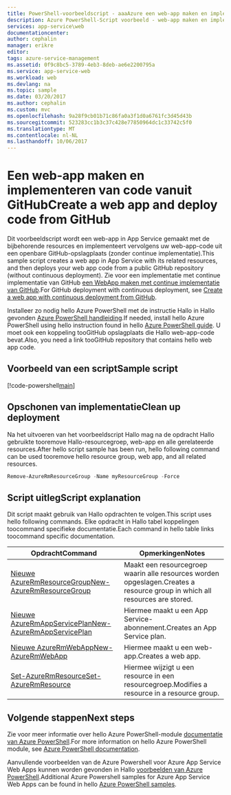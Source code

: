 ```yaml
---
title: PowerShell-voorbeeldscript - aaaAzure een web-app maken en implementeren van code vanuit GitHub | Microsoft Docs
description: Azure PowerShell-Script voorbeeld - web-app maken en implementeren van code vanuit GitHub
services: app-service\web
documentationcenter: 
author: cephalin
manager: erikre
editor: 
tags: azure-service-management
ms.assetid: 0f9c8bc5-3789-4eb3-8deb-ae6e2200795a
ms.service: app-service-web
ms.workload: web
ms.devlang: na
ms.topic: sample
ms.date: 03/20/2017
ms.author: cephalin
ms.custom: mvc
ms.openlocfilehash: 9a28f9cb01b71c86fa0a3f1d0a6761fc3d45d43b
ms.sourcegitcommit: 523283cc1b3c37c428e77850964dc1c33742c5f0
ms.translationtype: MT
ms.contentlocale: nl-NL
ms.lasthandoff: 10/06/2017
---
```

# <a name="create-a-web-app-and-deploy-code-from-github"></a><span data-ttu-id="3d073-103">Een web-app maken en implementeren van code vanuit GitHub</span><span class="sxs-lookup"><span data-stu-id="3d073-103">Create a web app and deploy code from GitHub</span></span>

<span data-ttu-id="3d073-104">Dit voorbeeldscript wordt een web-app in App Service gemaakt met de bijbehorende resources en implementeert vervolgens uw web-app-code uit een openbare GitHub-opslagplaats (zonder continue implementatie).</span><span class="sxs-lookup"><span data-stu-id="3d073-104">This sample script creates a web app in App Service with its related resources, and then deploys your web app code from a public GitHub repository (without continuous deployment).</span></span> <span data-ttu-id="3d073-105">Zie voor een implementatie met continue implementatie van GitHub [een WebApp maken met continue implementatie van GitHub](app-service-powershell-continuous-deployment-github.md).</span><span class="sxs-lookup"><span data-stu-id="3d073-105">For GitHub deployment with continuous deployment, see [Create a web app with continuous deployment from GitHub](app-service-powershell-continuous-deployment-github.md).</span></span>

<span data-ttu-id="3d073-106">Installeer zo nodig hello Azure PowerShell met de instructie Hallo in Hallo gevonden [Azure PowerShell handleiding](/powershell/azure/overview).</span><span class="sxs-lookup"><span data-stu-id="3d073-106">If needed, install hello Azure PowerShell using hello instruction found in hello [Azure PowerShell guide](/powershell/azure/overview).</span></span> <span data-ttu-id="3d073-107">U moet ook een koppeling tooGitHub opslagplaats die Hallo web-app-code bevat.</span><span class="sxs-lookup"><span data-stu-id="3d073-107">Also, you need a link tooGitHub repository that contains hello web app code.</span></span>

## <a name="sample-script"></a><span data-ttu-id="3d073-108">Voorbeeld van een script</span><span class="sxs-lookup"><span data-stu-id="3d073-108">Sample script</span></span>

[!code-powershell[main](../../../powershell_scripts/app-service/deploy-github/deploy-github.ps1?highlight=1-2 "Create a web app and deploy code from GitHub")]

## <a name="clean-up-deployment"></a><span data-ttu-id="3d073-109">Opschonen van implementatie</span><span class="sxs-lookup"><span data-stu-id="3d073-109">Clean up deployment</span></span> 

<span data-ttu-id="3d073-110">Na het uitvoeren van het voorbeeldscript Hallo mag na de opdracht Hallo gebruikte tooremove Hallo-resourcegroep, web-app en alle gerelateerde resources.</span><span class="sxs-lookup"><span data-stu-id="3d073-110">After hello script sample has been run, hello following command can be used tooremove hello resource group, web app, and all related resources.</span></span>

```powershell
Remove-AzureRmResourceGroup -Name myResourceGroup -Force
```

## <a name="script-explanation"></a><span data-ttu-id="3d073-111">Script uitleg</span><span class="sxs-lookup"><span data-stu-id="3d073-111">Script explanation</span></span>

<span data-ttu-id="3d073-112">Dit script maakt gebruik van Hallo opdrachten te volgen.</span><span class="sxs-lookup"><span data-stu-id="3d073-112">This script uses hello following commands.</span></span> <span data-ttu-id="3d073-113">Elke opdracht in Hallo tabel koppelingen toocommand specifieke documentatie.</span><span class="sxs-lookup"><span data-stu-id="3d073-113">Each command in hello table links toocommand specific documentation.</span></span>

| <span data-ttu-id="3d073-114">Opdracht</span><span class="sxs-lookup"><span data-stu-id="3d073-114">Command</span></span> | <span data-ttu-id="3d073-115">Opmerkingen</span><span class="sxs-lookup"><span data-stu-id="3d073-115">Notes</span></span> |
|---|---|
| [<span data-ttu-id="3d073-116">Nieuwe AzureRmResourceGroup</span><span class="sxs-lookup"><span data-stu-id="3d073-116">New-AzureRmResourceGroup</span></span>](/powershell/module/azurerm.resources/new-azurermresourcegroup) | <span data-ttu-id="3d073-117">Maakt een resourcegroep waarin alle resources worden opgeslagen.</span><span class="sxs-lookup"><span data-stu-id="3d073-117">Creates a resource group in which all resources are stored.</span></span> |
| [<span data-ttu-id="3d073-118">Nieuwe AzureRmAppServicePlan</span><span class="sxs-lookup"><span data-stu-id="3d073-118">New-AzureRmAppServicePlan</span></span>](/powershell/module/azurerm.websites/new-azurermappserviceplan) | <span data-ttu-id="3d073-119">Hiermee maakt u een App Service-abonnement.</span><span class="sxs-lookup"><span data-stu-id="3d073-119">Creates an App Service plan.</span></span> |
| [<span data-ttu-id="3d073-120">Nieuwe AzureRmWebApp</span><span class="sxs-lookup"><span data-stu-id="3d073-120">New-AzureRmWebApp</span></span>](/powershell/module/azurerm.websites/new-azurermwebapp) | <span data-ttu-id="3d073-121">Hiermee maakt u een web-app.</span><span class="sxs-lookup"><span data-stu-id="3d073-121">Creates a web app.</span></span> |
| [<span data-ttu-id="3d073-122">Set-AzureRmResource</span><span class="sxs-lookup"><span data-stu-id="3d073-122">Set-AzureRmResource</span></span>](/powershell/module/azurerm.resources/set-azurermresource) | <span data-ttu-id="3d073-123">Hiermee wijzigt u een resource in een resourcegroep.</span><span class="sxs-lookup"><span data-stu-id="3d073-123">Modifies a resource in a resource group.</span></span> |

## <a name="next-steps"></a><span data-ttu-id="3d073-124">Volgende stappen</span><span class="sxs-lookup"><span data-stu-id="3d073-124">Next steps</span></span>

<span data-ttu-id="3d073-125">Zie voor meer informatie over hello Azure PowerShell-module [documentatie van Azure PowerShell](/powershell/azure/overview).</span><span class="sxs-lookup"><span data-stu-id="3d073-125">For more information on hello Azure PowerShell module, see [Azure PowerShell documentation](/powershell/azure/overview).</span></span>

<span data-ttu-id="3d073-126">Aanvullende voorbeelden van de Azure Powershell voor Azure App Service Web Apps kunnen worden gevonden in Hallo [voorbeelden van Azure PowerShell](../app-service-powershell-samples.md).</span><span class="sxs-lookup"><span data-stu-id="3d073-126">Additional Azure Powershell samples for Azure App Service Web Apps can be found in hello [Azure PowerShell samples](../app-service-powershell-samples.md).</span></span>
